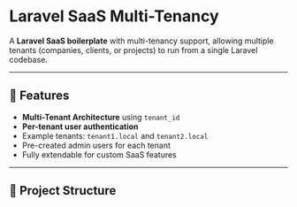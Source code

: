 # Laravel SaaS Multi-Tenancy

A **Laravel SaaS boilerplate** with multi-tenancy support, allowing multiple tenants (companies, clients, or projects) to run from a single Laravel codebase.

---

## 🚀 Features
- **Multi-Tenant Architecture** using `tenant_id`
- **Per-tenant user authentication**
- Example tenants: `tenant1.local` and `tenant2.local`
- Pre-created admin users for each tenant
- Fully extendable for custom SaaS features

---

## 📂 Project Structure
